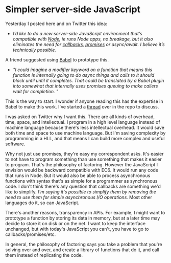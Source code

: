 # Simpler server-side JavaScript
Yesterday I posted here and on Twitter this idea:
* <i>I’d like to do a new server-side JavaScript environment that’s compatible with <a href="https://nodejs.org/">Node</a>, ie runs Node apps, no breakage, but it also eliminates the need for <a href="http://callbackhell.com/">callbacks</a>, <a href="http://scripting.com/2020/06/14/144017.html?title=javascriptPromisesVsCallbacks">promises</a> or async/await. I believe it’s technically possible.</i>

A friend suggested using <a href="https://babeljs.io/">Babel</a> to prototype this. 
* <i>"I could imagine a modifier keyword on a function that means this function is internally going to do async things and calls to it should block until until it completes. That could be translated by a Babel plugin into somewhat that internally uses promises queuing to make callers wait for completion. "</i>

This is the way to start. I wonder if anyone reading this has the expertise in Babel to make this work. I've started a <a href="https://github.com/scripting/Scripting-News/issues/178">thread</a> over in the repo to discuss.  

I was asked on Twitter why I want this. There are all kinds of overhead, time, space, and intellectual. I program in a high level language instead of machine language because there's less intellectual overhead. It would save both time and space to use machine language. But I'm saving complexity by programming in a HLL, and that means I can build more complex and useful software. 

Why not just use promises, they're easy my correspondent asks. It's easier to not have to program something than use something that makes it easier to program. That's the philosophy of factoring. However the JavaScript I envision would be backward compatible with EC6. It would run any code that runs in Node. But it would also be able to process asynchronous functions with syntax that's as simple for a programmer as synchronous code. I don't think there's any question that callbacks are something we'd like to simplify. <i>I'm saying it's possible to simplify them by removing the need to use them for simple asynchronous I/O operations. </i>Most other languages do it, so can JavaScript. 

There's another reasons, transparency in APIs. For example, I might want to prototype a function by storing its data in memory, but at a later time may decide to store it on disk or on the net. I want to keep the interface unchanged, but with today's JavaScript you can't, you have to go to callbacks/promises/etc.

In general, the philosophy of factoring says you take a problem that you're solving over and over, and create a library of functions that do it, and call them instead of replicating the code. 

